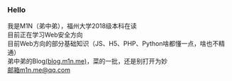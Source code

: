 ### Hello
我是M1N（弟中弟），福州大学2018级本科在读        
目前正在学习Web安全方向        
目前Web方向的部分基础知识（JS、H5、PHP、Python啥都懂一点，啥也不精通）        
弟中弟的Blog[(blog.m1n.me)](http://blog.m1n.me/)，菜的一批，还是别打开为妙         
邮箱m1n.me@qq.com

